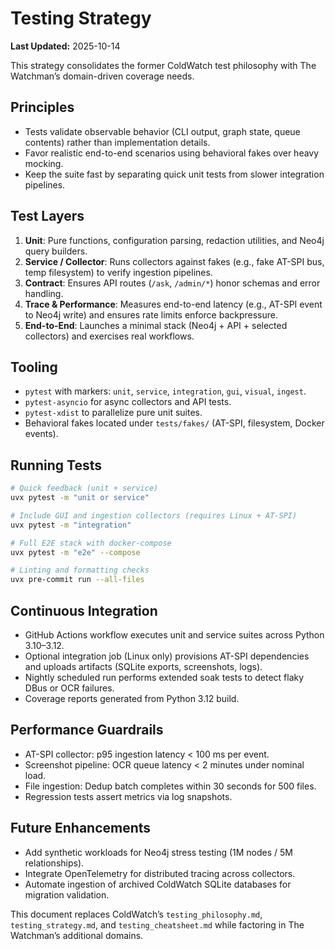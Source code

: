 # Testing Strategy

**Last Updated:** 2025-10-14

This strategy consolidates the former ColdWatch test philosophy with The Watchman’s domain-driven coverage needs.

## Principles

- Tests validate observable behavior (CLI output, graph state, queue contents) rather than implementation details.
- Favor realistic end-to-end scenarios using behavioral fakes over heavy mocking.
- Keep the suite fast by separating quick unit tests from slower integration pipelines.

## Test Layers

1. **Unit**: Pure functions, configuration parsing, redaction utilities, and Neo4j query builders.
2. **Service / Collector**: Runs collectors against fakes (e.g., fake AT-SPI bus, temp filesystem) to verify ingestion pipelines.
3. **Contract**: Ensures API routes (`/ask`, `/admin/*`) honor schemas and error handling.
4. **Trace & Performance**: Measures end-to-end latency (e.g., AT-SPI event to Neo4j write) and ensures rate limits enforce backpressure.
5. **End-to-End**: Launches a minimal stack (Neo4j + API + selected collectors) and exercises real workflows.

## Tooling

- `pytest` with markers: `unit`, `service`, `integration`, `gui`, `visual`, `ingest`.
- `pytest-asyncio` for async collectors and API tests.
- `pytest-xdist` to parallelize pure unit suites.
- Behavioral fakes located under `tests/fakes/` (AT-SPI, filesystem, Docker events).

## Running Tests

```bash
# Quick feedback (unit + service)
uvx pytest -m "unit or service"

# Include GUI and ingestion collectors (requires Linux + AT-SPI)
uvx pytest -m "integration"

# Full E2E stack with docker-compose
uvx pytest -m "e2e" --compose

# Linting and formatting checks
uvx pre-commit run --all-files
```

## Continuous Integration

- GitHub Actions workflow executes unit and service suites across Python 3.10–3.12.
- Optional integration job (Linux only) provisions AT-SPI dependencies and uploads artifacts (SQLite exports, screenshots, logs).
- Nightly scheduled run performs extended soak tests to detect flaky DBus or OCR failures.
- Coverage reports generated from Python 3.12 build.

## Performance Guardrails

- AT-SPI collector: p95 ingestion latency < 100 ms per event.
- Screenshot pipeline: OCR queue latency < 2 minutes under nominal load.
- File ingestion: Dedup batch completes within 30 seconds for 500 files.
- Regression tests assert metrics via log snapshots.

## Future Enhancements

- Add synthetic workloads for Neo4j stress testing (1M nodes / 5M relationships).
- Integrate OpenTelemetry for distributed tracing across collectors.
- Automate ingestion of archived ColdWatch SQLite databases for migration validation.

This document replaces ColdWatch’s `testing_philosophy.md`, `testing_strategy.md`, and `testing_cheatsheet.md` while factoring in The Watchman’s additional domains.
